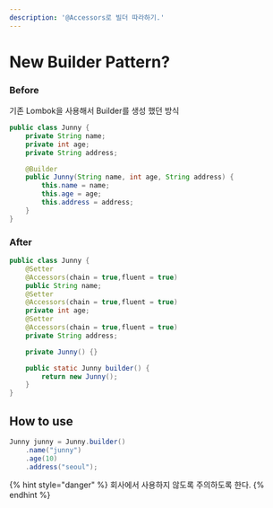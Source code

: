 ```yaml
---
description: '@Accessors로 빌더 따라하기.'
---
```


# New Builder Pattern?

### Before

기존 Lombok을 사용해서 Builder를 생성 했던 방식

```java
public class Junny {
    private String name;
    private int age;
    private String address;

    @Builder
    public Junny(String name, int age, String address) {
        this.name = name;
        this.age = age;
        this.address = address;
    }
}
```

### After

```java
public class Junny {
    @Setter
    @Accessors(chain = true,fluent = true)
    public String name;
    @Setter
    @Accessors(chain = true,fluent = true)
    private int age;
    @Setter
    @Accessors(chain = true,fluent = true)
    private String address;

    private Junny() {}

    public static Junny builder() {
        return new Junny();
    }
}

```

## How to use

```java
Junny junny = Junny.builder()
    .name("junny")
    .age(10)
    .address("seoul");
```

{% hint style="danger" %}
회사에서 사용하지 않도록 주의하도록 한다.
{% endhint %}
